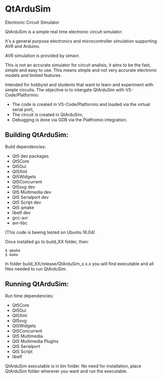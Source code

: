 # QtArduSim

Electronic Circuit Simulator


QtArduSim is a simple real time electronic circuit simulator.

It's a general purpose electronics and microcontroller simulation supporting AVR and Arduino.

AVR simulation is provided by simavr.

This is not an accurate simulator for circuit analisis, it aims to be the fast, simple and easy to use.
This means simple and not very accurate electronic models and limited features.

Intended for hobbyist and students that want to learn and experiment with simple circuits.
The objective is to intergate QtArduSim with VS-Code/Platformio:

 - The code is created in VS-Code/Platformio and loaded via the virtual serial port,
 - The circuit is created in QtArduSim,
 - Debugging is done via GDB via the Platfromio integration.

## Building QtArduSim:

Build dependencies:

 - Qt5 dev packages
 - Qt5Core
 - Qt5Gui
 - Qt5Xml
 - Qt5Widgets
 - Qt5Concurrent
 - Qt5svg dev
 - Qt5 Multimedia dev
 - Qt5 Serialport dev
 - Qt5 Script dev
 - Qt5 qmake
 - libelf dev
 - gcc-avr
 - avr-libc
 
(This code is beeing tested on  Ubuntu 16.04)
 
Once installed go to build_XX folder, then:

```
$ qmake
$ make
```

In folder build_XX/release/QtArduSim_x.x.x you will find executable and all files needed to run QtArduSim.


## Running QtArduSim:

Run time dependencies:

 - Qt5Core
 - Qt5Gui
 - Qt5Xml
 - Qt5svg
 - Qt5Widgets
 - Qt5Concurrent
 - Qt5 Multimedia
 - Qt5 Multimedia Plugins
 - Qt5 Serialport
 - Qt5 Script
 - libelf


QtArduSim executable is in bin folder.
No need for installation, place QtArduSim folder wherever you want and run the executable.
